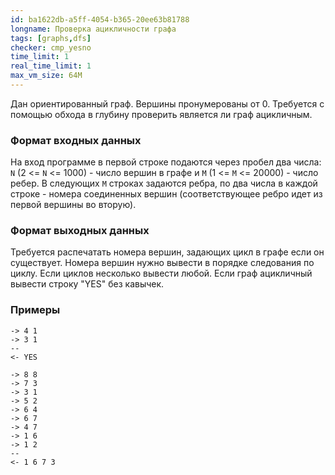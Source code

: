 ```yaml
---
id: ba1622db-a5ff-4054-b365-20ee63b81788
longname: Проверка ацикличности графа
tags: [graphs,dfs]
checker: cmp_yesno
time_limit: 1
real_time_limit: 1
max_vm_size: 64M
---
```



Дан ориентированный граф. Вершины пронумерованы от 0. Трeбуется с помощью обхода в глубину проверить является ли граф ацикличным.

### Формат входных данных

На вход программе в первой строке подаются через пробел два числа: `N` (2 <= `N` <= 1000) - число вершин в графе и `M` (1 <= `M` <= 20000) - число ребер. В следующих `M` строках задаются ребра, по два числа в каждой строке - номера соединенных вершин (соответствующее ребро идет из первой вершины во вторую).

### Формат выходных данных


Требуется распечатать номера вершин, задающих цикл в графе если он существует. Номера вершин нужно вывести в порядке следования по циклу. Если циклов несколько вывести любой. Если граф ацикличный вывести строку "YES" без кавычек.

### Примеры

```
-> 4 1
-> 3 1
--
<- YES
```

```
-> 8 8
-> 7 3
-> 3 1
-> 5 2
-> 6 4
-> 6 7
-> 4 7
-> 1 6
-> 1 2
--
<- 1 6 7 3
```
